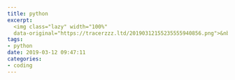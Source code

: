 ```yaml
---
title: python
excerpt: 
  <img class="lazy" width="100%" 
  data-original="https://tracerzzz.ltd/20190312155235555940856.png">&nbsp;&nbsp;&nbsp;&nbsp;python使用过程中的一些总结
tags:
- python
date: 2019-03-12 09:47:11
categories:
- coding
---
```




